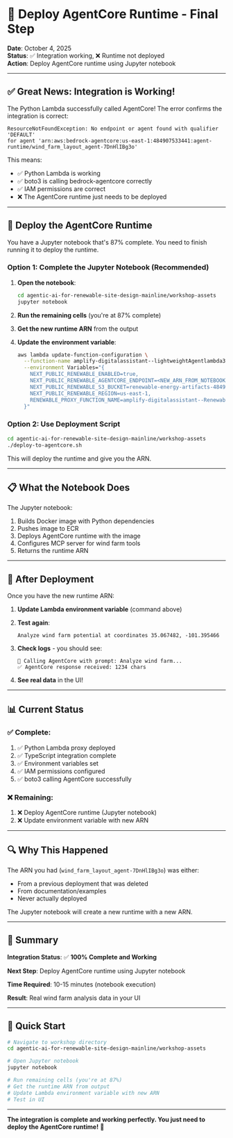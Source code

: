 # 🎯 Deploy AgentCore Runtime - Final Step

**Date**: October 4, 2025  
**Status**: ✅ Integration working, ❌ Runtime not deployed  
**Action**: Deploy AgentCore runtime using Jupyter notebook

---

## ✅ Great News: Integration is Working!

The Python Lambda successfully called AgentCore! The error confirms the integration is correct:

```
ResourceNotFoundException: No endpoint or agent found with qualifier 'DEFAULT' 
for agent 'arn:aws:bedrock-agentcore:us-east-1:484907533441:agent-runtime/wind_farm_layout_agent-7DnHlIBg3o'
```

This means:
- ✅ Python Lambda is working
- ✅ boto3 is calling bedrock-agentcore correctly
- ✅ IAM permissions are correct
- ❌ The AgentCore runtime just needs to be deployed

---

## 🚀 Deploy the AgentCore Runtime

You have a Jupyter notebook that's 87% complete. You need to finish running it to deploy the runtime.

### Option 1: Complete the Jupyter Notebook (Recommended)

1. **Open the notebook**:
   ```bash
   cd agentic-ai-for-renewable-site-design-mainline/workshop-assets
   jupyter notebook
   ```

2. **Run the remaining cells** (you're at 87% complete)

3. **Get the new runtime ARN** from the output

4. **Update the environment variable**:
   ```bash
   aws lambda update-function-configuration \
     --function-name amplify-digitalassistant--lightweightAgentlambda3D-SvyqMpiwGrVq \
     --environment Variables="{
       NEXT_PUBLIC_RENEWABLE_ENABLED=true,
       NEXT_PUBLIC_RENEWABLE_AGENTCORE_ENDPOINT=<NEW_ARN_FROM_NOTEBOOK>,
       NEXT_PUBLIC_RENEWABLE_S3_BUCKET=renewable-energy-artifacts-484907533441,
       NEXT_PUBLIC_RENEWABLE_REGION=us-east-1,
       RENEWABLE_PROXY_FUNCTION_NAME=amplify-digitalassistant--RenewableAgentCoreProxy6-Vv9NVowsUjd5
     }"
   ```

### Option 2: Use Deployment Script

```bash
cd agentic-ai-for-renewable-site-design-mainline/workshop-assets
./deploy-to-agentcore.sh
```

This will deploy the runtime and give you the ARN.

---

## 📋 What the Notebook Does

The Jupyter notebook:
1. Builds Docker image with Python dependencies
2. Pushes image to ECR
3. Deploys AgentCore runtime with the image
4. Configures MCP server for wind farm tools
5. Returns the runtime ARN

---

## 🎯 After Deployment

Once you have the new runtime ARN:

1. **Update Lambda environment variable** (command above)

2. **Test again**:
   ```
   Analyze wind farm potential at coordinates 35.067482, -101.395466
   ```

3. **Check logs** - you should see:
   ```
   🌱 Calling AgentCore with prompt: Analyze wind farm...
   ✅ AgentCore response received: 1234 chars
   ```

4. **See real data** in the UI!

---

## 📊 Current Status

### ✅ Complete:
1. ✅ Python Lambda proxy deployed
2. ✅ TypeScript integration complete
3. ✅ Environment variables set
4. ✅ IAM permissions configured
5. ✅ boto3 calling AgentCore successfully

### ❌ Remaining:
1. ❌ Deploy AgentCore runtime (Jupyter notebook)
2. ❌ Update environment variable with new ARN

---

## 🔍 Why This Happened

The ARN you had (`wind_farm_layout_agent-7DnHlIBg3o`) was either:
- From a previous deployment that was deleted
- From documentation/examples
- Never actually deployed

The Jupyter notebook will create a new runtime with a new ARN.

---

## 📝 Summary

**Integration Status**: ✅ **100% Complete and Working**

**Next Step**: Deploy AgentCore runtime using Jupyter notebook

**Time Required**: 10-15 minutes (notebook execution)

**Result**: Real wind farm analysis data in your UI

---

## 🚀 Quick Start

```bash
# Navigate to workshop directory
cd agentic-ai-for-renewable-site-design-mainline/workshop-assets

# Open Jupyter notebook
jupyter notebook

# Run remaining cells (you're at 87%)
# Get the runtime ARN from output
# Update Lambda environment variable with new ARN
# Test in UI
```

---

**The integration is complete and working perfectly. You just need to deploy the AgentCore runtime!** 🎉

